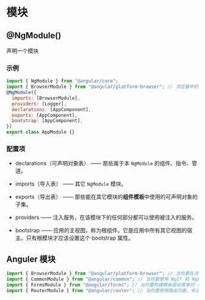 <author-info date="1631151829388"></author-info>

# 模块

## @NgModule()

声明一个模块

### 示例

```js
import { NgModule } from "@angular/core";
import { BrowserModule } from "@angular/platform-browser"; // 浏览器中的应用需要引入该模块至根组件
@NgModule({
  imports: [BrowserModule],
  providers: [Logger],
  declarations: [AppComponent],
  exports: [AppComponent],
  bootstrap: [AppComponent],
})
export class AppModule {}
```

### 配置项

- declarations（可声明对象表） —— 那些属于本 `NgModule` 的组件、指令、管道。

- imports（导入表） —— 其它 `NgModule` 模块。

- exports（导出表） —— 那些能在其它模块的**组件模板**中使用的可声明对象的子集。

- providers —— 注入服务，在该模块下的任何部分都可以使用被注入的服务。

- bootstrap —— 应用的主视图，称为根组件。它是应用中所有其它视图的宿主。只有根模块才应该设置这个 bootstrap 属性。

## Anguler 模块

```js
import { BrowserModule } from "@angular/platform-browser"; // 当你要在浏览器中运行应用时
import { CommonModule } from "@angular/common"; // 当你要使用 NgIf 和 NgFor 时
import { FormsModule } from "@angular/forms"; // 当你要构建模板驱动表单时（它包含 NgModel ）
import { RouterModule } from "@angular/router"; // 当你要使用路由功能，并且要用到 RouterLink,.forRoot() 和 .forChild() 时
```
